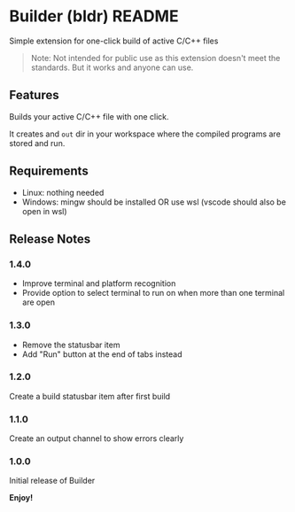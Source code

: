 # Builder (bldr) README

Simple extension for one-click build of active C/C++ files

> Note: Not intended for public use as this extension doesn't meet the standards. But it works and anyone can use.

## Features

Builds your active C/C++ file with one click.

It creates and `out` dir in your workspace where the compiled programs are stored and run.

## Requirements

- Linux: nothing needed
- Windows: mingw should be installed OR use wsl (vscode should also be open in wsl)

## Release Notes

### 1.4.0

- Improve terminal and platform recognition
- Provide option to select terminal to run on when more than one terminal are open

### 1.3.0

- Remove the statusbar item
- Add "Run" button at the end of tabs instead

### 1.2.0

Create a build statusbar item after first build

### 1.1.0

Create an output channel to show errors clearly

### 1.0.0

Initial release of Builder

**Enjoy!**
